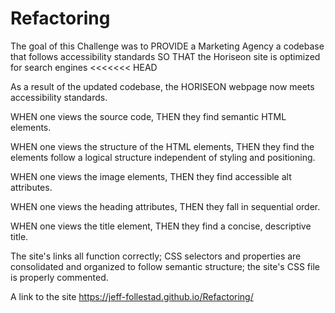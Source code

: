 # Refactoring

The goal of this Challenge was to PROVIDE a Marketing Agency a codebase that follows accessibility standards
SO THAT the Horiseon site is optimized for search engines
<<<<<<< HEAD

As a result of the updated codebase, the HORISEON webpage now meets accessibility standards.

WHEN one views the source code, THEN they find semantic HTML elements.

WHEN one views the structure of the HTML elements, THEN they find the elements follow a logical structure independent of styling and positioning.

WHEN one views the image elements, THEN they find accessible alt attributes.

WHEN one views the heading attributes, THEN they fall in sequential order.

WHEN one views the title element, THEN they find a concise, descriptive title.

The site's links all function correctly; CSS selectors and properties are consolidated and organized to follow semantic structure; the site's CSS file is properly commented.

A link to the site https://jeff-follestad.github.io/Refactoring/
